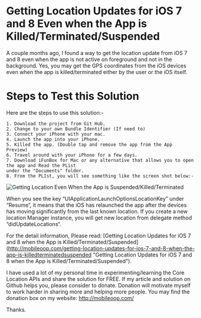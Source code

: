 Getting Location Updates for iOS 7 and 8 Even when the App is Killed/Terminated/Suspended
============================

A couple months ago, I found a way to get the location update from iOS 7 and 8 even when the app is not 
active on foreground and not in the background. Yes, you may get the GPS coordinates from the iOS devices 
even when the app is killed/terminated either by the user or the iOS itself.

Steps to Test this Solution
============================

Here are the steps to use this solution:-

    1. Download the project from Git Hub.
    2. Change to your own Bundle Identifier (If need to)
    3. Connect your iPhone with your mac.
    4. Launch the app into your iPhone.
    5. Killed the app. (Double tap and remove the app from the App Preview)
    6. Travel around with your iPhone for a few days.
    7. Download iFunBox for Mac or any alternative that allows you to open the app and Read the PList 
    under the "Documents" folder.
    8. From the PLIst, you will see something like the screen shot below:-
![Getting Location Even When the App is Suspended/Killed/Terminated](http://mobileoop.com/wp-content/uploads/2015/01/GettingLocationWhenTheAppIsSuspended.png "Getting Location Even When the App is Suspended/Killed/Terminated")

When you see the key “UIApplicationLaunchOptionsLocationKey” under “Resume“, it means that the iOS has relaunched the app after the devices has moving significantly from the last known location. If you create a new location Manager instance, you will get new location from delegate method “didUpdateLocations“.

For the detail information, Please read: [Getting Location Updates for iOS 7 and 8 when the App is Killed/Terminated/Suspended]
(http://mobileoop.com/getting-location-updates-for-ios-7-and-8-when-the-app-is-killedterminatedsuspended 
"Getting Location Updates for iOS 7 and 8 when the App is Killed/Terminated/Suspended").

I have used a lot of my personal time in experimenting/learning the Core Location APIs and share the solution for FREE. If my article and solution on Github helps you, please consider to donate. Donation will motivate myself to work harder in sharing more and helping more people. You may find the donation box on my website: http://mobileoop.com/

Thanks.
